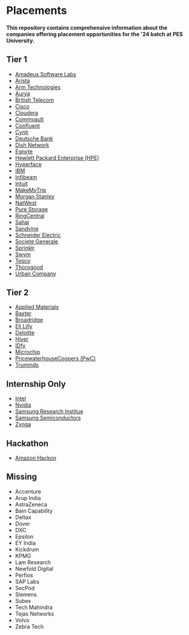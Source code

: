 # Placements

#### This repository contains comprehensive information about the companies offering placement opportunities for the '24 batch at PES University.

## Tier 1

- [Amadeus Software Labs](./placements/amadeus.md)
- [Arista](./placements/arista.md)
- [Arm Technologies](./placements/arm.md)
- [Aurva](./placements/aurva.md)
- [British Telecom](./placements/british_telecom.md)
- [Cisco](./placements/cisco.md)
- [Cloudera](./placements/cloudera.md)
- [Commvault](./placements/commvault.md)
- [Confluent](./placements/confluent.md)
- [Cynlr](./placements/cynlr.md)
- [Deutsche Bank](./placements/deutsche.md)
- [Dish Network](./placements/dish.md)
- [Egnyte](./placements/egnyte.md)
- [Hewlett Packard Enterprise (HPE)](./placements/hpe.md)
- [Hyperface](./placements/hyperface.md)
- [IBM](./placements/ibm.md)
- [Infibeam](./placements/infibeam.md)
- [Intuit](./placements/intuit.md)
- [MakeMyTrip](./placements/makemytrip.md)
- [Morgan Stanley](./placements/morgan_stanley.md)
- [NatWest](./placements/natwest.md)
- [Pure Storage](./placements/pure_storage.md)
- [RingCentral](./placements/ring_central.md)
- [Sahaj](./placements/sahaj.md)
- [Sandvine](./placements/sandvine.md)
- [Schneider Electric](./placements/schneider_electric.md)
- [Societe Generale](./placements/societe_generale.md)
- [Sprinklr](./placements/sprinklr.md)
- [Swym](./placements/swym.md)
- [Tesco](./placements/tesco.md)
- [Thorogood](./placements/thorogood.md)
- [Urban Company](./placements/urban_company.md)

## Tier 2

- [Applied Materials](./placements/applied_materials.md)
- [Baxter](./placements/baxter.md)
- [Broadridge](./placements/broadridge.md)
- [Eli Lilly](./placements/eli_lilly.md)
- [Deloitte](./placements/deloitte.md)
- [Hiver](./placements/hiver.md)
- [IDfy](./placements/idfy.md)
- [Microchip](./placements/microchip.md)
- [PricewaterhouseCoopers (PwC)](./placements/pwc.md)
- [Truminds](./placements/truminds.md)

## Internship Only

- [Intel](./placements/intel.md)
- [Nvidia](./placements/nvidia.md)
- [Samsung Research Institue](./placements/samsung_rnd.md)
- [Samsung Semiconductors](./placements/samsung_semiconductor.md)
- [Zynga](./placements/zynga.md)

## Hackathon

- [Amazon Hackon](./placements/amazon_hackon.md)

## Missing

- Accenture
- Arup India
- AstraZeneca
- Bain Capability
- Deltax
- Dover
- DXC
- Epsilon
- EY India
- Kickdrum
- KPMG
- Lam Research
- Newfold Digital
- Perfios
- SAP Labs
- SecPod
- Siemens
- Subex
- Tech Mahindra
- Tejas Networks
- Volvo
- Zebra Tech
